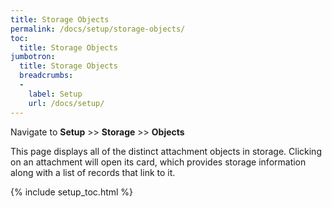 ```yaml
---
title: Storage Objects
permalink: /docs/setup/storage-objects/
toc:
  title: Storage Objects
jumbotron:
  title: Storage Objects
  breadcrumbs:
  - 
    label: Setup
    url: /docs/setup/
---
```


Navigate to **Setup** >> **Storage** >> **Objects**

This page displays all of the distinct attachment objects in storage.  Clicking on an attachment will open its card, which provides storage information along with a list of records that link to it.

{% include setup_toc.html %}